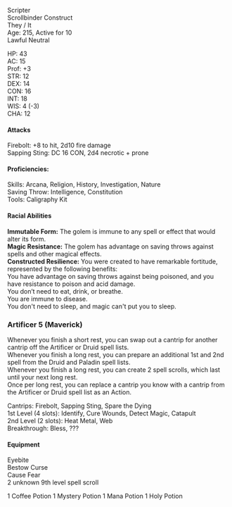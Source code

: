 Scripter \
Scrollbinder Construct \
They / It \
Age: 215, Active for 10 \
Lawful Neutral

HP: 43 \
AC: 15 \
Prof: +3 \
STR: 12 \
DEX: 14 \
CON: 16 \
INT: 18 \
WIS: 4 (-3) \
CHA: 12

#### Attacks
Firebolt: +8 to hit, 2d10 fire damage \
Sapping Sting: DC 16 CON, 2d4 necrotic + prone

#### Proficiencies:
Skills: Arcana, Religion, History, Investigation, Nature \
Saving Throw: Intelligence, Constitution \
Tools: Caligraphy Kit

#### Racial Abilities
**Immutable Form:** The golem is immune to any spell or effect that would alter its form. \
**Magic Resistance:** The golem has advantage on saving throws against spells and other magical effects. \
**Constructed Resilience:** You were created to have remarkable fortitude, represented by the following benefits: \
You have advantage on saving throws against being poisoned, and you have resistance to poison and acid damage. \
You don’t need to eat, drink, or breathe. \
You are immune to disease. \
You don't need to sleep, and magic can't put you to sleep.


### Artificer 5 (Maverick)
Whenever you finish a short rest, you can swap out a cantrip for another cantrip off the Artificer or Druid spell lists. \
Whenever you finish a long rest, you can prepare an additional 1st and 2nd spell from the Druid and Paladin spell lists. \
Whenever you finish a long rest, you can create 2 spell scrolls, which last until your next long rest. \
Once per long rest, you can replace a cantrip you know with a cantrip from the Artificer or Druid spell list as an Action. 

Cantrips: Firebolt, Sapping Sting, Spare the Dying \
1st Level (4 slots): Identify, Cure Wounds, Detect Magic, Catapult \
2nd Level (2 slots): Heat Metal, Web \
Breakthrough: Bless, ???

#### Equipment
Eyebite \
Bestow Curse \
Cause Fear \
2 unknown 9th level spell scroll

1 Coffee Potion
1 Mystery Potion
1 Mana Potion
1 Holy Potion

